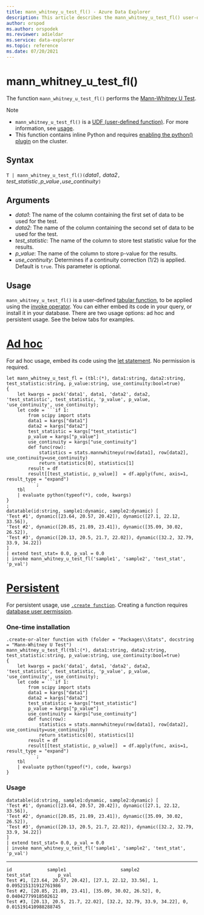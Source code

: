 ```yaml
---
title: mann_whitney_u_test_fl() - Azure Data Explorer
description: This article describes the mann_whitney_u_test_fl() user-defined function in Azure Data Explorer.
author: orspod
ms.author: orspodek
ms.reviewer: adieldar
ms.service: data-explorer
ms.topic: reference
ms.date: 07/20/2021
---
```

# mann_whitney_u_test_fl()

The function `mann_whitney_u_test_fl()` performs the [Mann-Whitney U Test](https://en.wikipedia.org/wiki/Mann%E2%80%93Whitney_U_test).

> [!NOTE]
> * `mann_whitney_u_test_fl()` is a [UDF (user-defined function)](../query/functions/user-defined-functions.md). For more information, see [usage](#usage).
> * This function contains inline Python and requires [enabling the python() plugin](../query/pythonplugin.md#enable-the-plugin) on the cluster.

## Syntax

`T | mann_whitney_u_test_fl()(`*data1*`,` *data2*`,` *test_statistic*`,`*p_value*`,`*use_continuity*`)`

## Arguments

* *data1*: The name of the column containing the first set of data to be used for the test.
* *data2*: The name of the column containing the second set of data to be used for the test.
* *test_statistic*: The name of the column to store test statistic value for the results.
* *p_value*: The name of the column to store p-value for the results.
* *use_continuity*: Determines if a continuity correction (1/2) is applied. Default is `true`. This parameter is optional.


## Usage

`mann_whitney_u_test_fl()` is a user-defined [tabular function](../query/functions/user-defined-functions.md#tabular-function), to be applied using the [invoke operator](../query/invokeoperator.md). You can either embed its code in your query, or install it in your database. There are two usage options: ad hoc and persistent usage. See the below tabs for examples.

# [Ad hoc](#tab/adhoc)

For ad hoc usage, embed its code using the [let statement](../query/letstatement.md). No permission is required.

<!-- csl: https://help.kusto.windows.net:443/Samples -->
~~~kusto
let mann_whitney_u_test_fl = (tbl:(*), data1:string, data2:string, test_statistic:string, p_value:string, use_continuity:bool=true)
{
    let kwargs = pack('data1', data1, 'data2', data2, 'test_statistic', test_statistic, 'p_value', p_value, 'use_continuity', use_continuity);
    let code = ```if 1:
        from scipy import stats
        data1 = kargs["data1"]
        data2 = kargs["data2"]
        test_statistic = kargs["test_statistic"]
        p_value = kargs["p_value"]
        use_continuity = kargs["use_continuity"]
        def func(row):
            statistics = stats.mannwhitneyu(row[data1], row[data2], use_continuity=use_continuity)
            return statistics[0], statistics[1]
        result = df
        result[[test_statistic, p_value]]  = df.apply(func, axis=1, result_type = "expand")
        ```;
    tbl
    | evaluate python(typeof(*), code, kwargs)
}
;
datatable(id:string, sample1:dynamic, sample2:dynamic) [
'Test #1', dynamic([23.64, 20.57, 20.42]), dynamic([27.1, 22.12, 33.56]),
'Test #2', dynamic([20.85, 21.89, 23.41]), dynamic([35.09, 30.02, 26.52]),
'Test #3', dynamic([20.13, 20.5, 21.7, 22.02]), dynamic([32.2, 32.79, 33.9, 34.22])
]
| extend test_stat= 0.0, p_val = 0.0
| invoke mann_whitney_u_test_fl('sample1', 'sample2', 'test_stat', 'p_val')
~~~

# [Persistent](#tab/persistent)

For persistent usage, use [`.create function`](../management/create-function.md). Creating a function requires [database user permission](../management/access-control/role-based-authorization.md).

### One-time installation

<!-- csl: https://help.kusto.windows.net:443/Samples -->
~~~kusto
.create-or-alter function with (folder = "Packages\\Stats", docstring = "Mann-Whitney U Test")
mann_whitney_u_test_fl(tbl:(*), data1:string, data2:string, test_statistic:string, p_value:string, use_continuity:bool=true)
{
    let kwargs = pack('data1', data1, 'data2', data2, 'test_statistic', test_statistic, 'p_value', p_value, 'use_continuity', use_continuity);
    let code = ```if 1:
        from scipy import stats
        data1 = kargs["data1"]
        data2 = kargs["data2"]
        test_statistic = kargs["test_statistic"]
        p_value = kargs["p_value"]
        use_continuity = kargs["use_continuity"]
        def func(row):
            statistics = stats.mannwhitneyu(row[data1], row[data2], use_continuity=use_continuity)
            return statistics[0], statistics[1]
        result = df
        result[[test_statistic, p_value]]  = df.apply(func, axis=1, result_type = "expand")
        ```;
    tbl
    | evaluate python(typeof(*), code, kwargs)
}
~~~

### Usage

<!-- csl: https://help.kusto.windows.net:443/Samples -->
~~~kusto
datatable(id:string, sample1:dynamic, sample2:dynamic) [
'Test #1', dynamic([23.64, 20.57, 20.42]), dynamic([27.1, 22.12, 33.56]),
'Test #2', dynamic([20.85, 21.89, 23.41]), dynamic([35.09, 30.02, 26.52]),
'Test #3', dynamic([20.13, 20.5, 21.7, 22.02]), dynamic([32.2, 32.79, 33.9, 34.22])
]
| extend test_stat= 0.0, p_val = 0.0
| invoke mann_whitney_u_test_fl('sample1', 'sample2', 'test_stat', 'p_val')
~~~

---

<!-- csl: https://help.kusto.windows.net:443/Samples -->
~~~kusto
id             sample1                    sample2                test_stat          p_val
Test #1, [23.64, 20.57, 20.42], [27.1, 22.12, 33.56], 1, 0.095215131912761986
Test #2, [20.85, 21.89, 23.41], [35.09, 30.02, 26.52], 0, 0.04042779918502612
Test #3, [20.13, 20.5, 21.7, 22.02], [32.2, 32.79, 33.9, 34.22], 0, 0.015191410988288745
~~~

